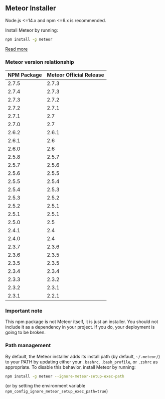 ## Meteor Installer

Node.js <=14.x and npm <=6.x is recommended.

Install Meteor by running:

```bash
npm install -g meteor
```

[Read more](https://www.meteor.com/developers/install)

### Meteor version relationship

| NPM Package | Meteor Official Release |
|-------------|-------------------------|
| 2.7.5       | 2.7.3                   |
| 2.7.4       | 2.7.3                   |
| 2.7.3       | 2.7.2                   |
| 2.7.2       | 2.7.1                   |
| 2.7.1       | 2.7                     |
| 2.7.0       | 2.7                     |
| 2.6.2       | 2.6.1                   |
| 2.6.1       | 2.6                     |
| 2.6.0       | 2.6                     |
| 2.5.8       | 2.5.7                   |
| 2.5.7       | 2.5.6                   |
| 2.5.6       | 2.5.5                   |
| 2.5.5       | 2.5.4                   |
| 2.5.4       | 2.5.3                   |
| 2.5.3       | 2.5.2                   |
| 2.5.2       | 2.5.1                   |
| 2.5.1       | 2.5.1                   |
| 2.5.0       | 2.5                     |
| 2.4.1       | 2.4                     |
| 2.4.0       | 2.4                     |
| 2.3.7       | 2.3.6                   |
| 2.3.6       | 2.3.5                   |
| 2.3.5       | 2.3.5                   |
| 2.3.4       | 2.3.4                   |
| 2.3.3       | 2.3.2                   |
| 2.3.2       | 2.3.1                   |
| 2.3.1       | 2.2.1                   |

### Important note

This npm package is not Meteor itself, it is just an installer. You should not include it as a dependency in your project. If you do, your deployment is going to be broken.

### Path management

By default, the Meteor installer adds its install path (by default, `~/.meteor/`) to your PATH by updating either your `.bashrc`, `.bash_profile`, or `.zshrc` as appropriate. To disable this behavior, install Meteor by running:

```bash
npm install -g meteor --ignore-meteor-setup-exec-path
```

(or by setting the environment variable `npm_config_ignore_meteor_setup_exec_path=true`)

